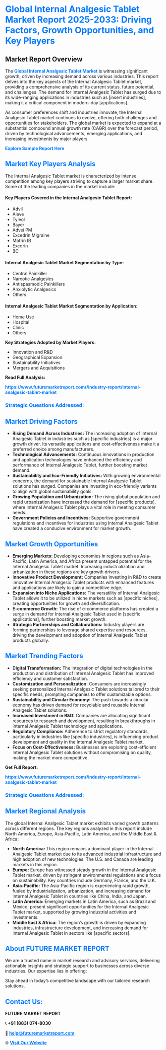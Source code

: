 <h1 style="color: #007BFF;">Global Internal Analgesic Tablet Market Report 2025-2033: Driving Factors, Growth Opportunities, and Key Players</h1>

<section id="overview">
<h2>Market Report Overview</h2>
<p>The <a href="https://www.futuremarketreport.com//industry-report/internal-analgesic-tablet-market" style="color: #007BFF; text-decoration: none;"><strong>Global Internal Analgesic Tablet Market</strong></a> is witnessing significant growth, driven by increasing demand across various industries. This report delves into the key aspects of the Internal Analgesic Tablet market, providing a comprehensive analysis of its current status, future potential, and challenges. The demand for Internal Analgesic Tablet has surged due to its wide-ranging applications in industries such as [insert industries], making it a critical component in modern-day [applications].</p>
<p>As consumer preferences shift and industries innovate, the Internal Analgesic Tablet market continues to evolve, offering both challenges and opportunities for stakeholders. The global market is expected to expand at a substantial compound annual growth rate (CAGR) over the forecast period, driven by technological advancements, emerging applications, and increasing investments by major players.</p>
</section>

<section id="overview">
<p><a href="https://www.futuremarketreport.com//request-sample/reportId=52921" style="color: #007BFF; text-decoration: none;"><strong>Explore Sample Report Here</strong></a></p>
</section>

<section id="key-players">
<h2 style="color: #007BFF;">Market Key Players Analysis</h2>
<p>The Internal Analgesic Tablet market is characterized by intense competition among key players striving to capture a larger market share. Some of the leading companies in the market include:</p>
<h4>Key Players Covered in the Internal Analgesic Tablet Report:</h4>
<ul><li>Advil</li><li>Aleve</li><li>Tyleol</li><li>Bayer</li><li>Advei PM</li><li>Excedrin Migraine</li><li>Motrin IB</li><li>Excdrin</li><li>BC</li></ul>
<h4>Internal Analgesic Tablet Market Segmentation by Type:</h4>
<ul><li>Central Painkiller</li><li>Narcotic Analgesics</li><li>Antispasmodic Painkillers</li><li>Anxiolytic Analgesics</li><li>Others</li></ul>

<h4>Internal Analgesic Tablet Market Segmentation by Application:</h4>
<ul><li>Home Use</li><li>Hospital</li><li>Clinic</li><li>Others</li></ul>
<p><strong>Key Strategies Adopted by Market Players:</strong></p>
<ul>
<li>Innovation and R&D</li>
<li>Geographical Expansion</li>
<li>Sustainability Initiatives</li>
<li>Mergers and Acquisitions</li>
</ul>
</section>

<section>
<p><strong>Read Full Analysis: </strong></p><a href="https://www.futuremarketreport.com//industry-report/internal-analgesic-tablet-market" style="color: #007BFF; text-decoration: none;"><strong>https://www.futuremarketreport.com//industry-report/internal-analgesic-tablet-market</strong></a>
<h3 style="color: #007BFF;">Strategic Questions Addressed:</h3>
</section>

<section id="driving-factors">
<h2 style="color: #007BFF;">Market Driving Factors</h2>
<ul>
<li><strong>Rising Demand Across Industries:</strong> The increasing adoption of Internal Analgesic Tablet in industries such as [specific industries] is a major growth driver. Its versatile applications and cost-effectiveness make it a preferred choice among manufacturers.</li>
<li><strong>Technological Advancements:</strong> Continuous innovations in production and application technologies have enhanced the efficiency and performance of Internal Analgesic Tablet, further boosting market demand.</li>
<li><strong>Sustainability and Eco-Friendly Initiatives:</strong> With growing environmental concerns, the demand for sustainable Internal Analgesic Tablet solutions has surged. Companies are investing in eco-friendly variants to align with global sustainability goals.</li>
<li><strong>Growing Population and Urbanization:</strong> The rising global population and rapid urbanization have increased the demand for [specific products], where Internal Analgesic Tablet plays a vital role in meeting consumer needs.</li>
<li><strong>Government Policies and Incentives:</strong> Supportive government regulations and incentives for industries using Internal Analgesic Tablet have created a conducive environment for market growth.</li>
</ul>
</section>

<section id="growth-opportunities">
<h2 style="color: #007BFF;">Market Growth Opportunities</h2>
<ul>
<li><strong>Emerging Markets:</strong> Developing economies in regions such as Asia-Pacific, Latin America, and Africa present untapped potential for the Internal Analgesic Tablet market. Increasing industrialization and urbanization in these regions are key growth drivers.</li>
<li><strong>Innovative Product Development:</strong> Companies investing in R&D to create innovative Internal Analgesic Tablet products with enhanced features and applications are likely to gain a competitive edge.</li>
<li><strong>Expansion into Niche Applications:</strong> The versatility of Internal Analgesic Tablet allows it to be utilized in niche markets such as [specific niches], creating opportunities for growth and diversification.</li>
<li><strong>E-commerce Growth:</strong> The rise of e-commerce platforms has created a surge in demand for Internal Analgesic Tablet used in [specific applications], further boosting market growth.</li>
<li><strong>Strategic Partnerships and Collaborations:</strong> Industry players are forming partnerships to leverage shared expertise and resources, driving the development and adoption of Internal Analgesic Tablet products globally.</li>
</ul>
</section>

<section id="trending-factors">
<h2 style="color: #007BFF;">Market Trending Factors</h2>
<ul>
<li><strong>Digital Transformation:</strong> The integration of digital technologies in the production and distribution of Internal Analgesic Tablet has improved efficiency and customer satisfaction.</li>
<li><strong>Customization and Personalization:</strong> Consumers are increasingly seeking personalized Internal Analgesic Tablet solutions tailored to their specific needs, prompting companies to offer customizable options.</li>
<li><strong>Sustainability and Circular Economy:</strong> The push towards a circular economy has driven demand for recyclable and reusable Internal Analgesic Tablet solutions.</li>
<li><strong>Increased Investment in R&D:</strong> Companies are allocating significant resources to research and development, resulting in breakthroughs in Internal Analgesic Tablet technology and applications.</li>
<li><strong>Regulatory Compliance:</strong> Adherence to strict regulatory standards, particularly in industries like [specific industries], is influencing product development and quality in the Internal Analgesic Tablet market.</li>
<li><strong>Focus on Cost-Effectiveness:</strong> Businesses are exploring cost-efficient Internal Analgesic Tablet solutions without compromising on quality, making the market more competitive.</li>
</ul>
</section>

<section>
<p><strong>Get Full Report: </strong></p><a href="https://www.futuremarketreport.com//industry-report/internal-analgesic-tablet-market" style="color: #007BFF; text-decoration: none;"><strong>https://www.futuremarketreport.com//industry-report/internal-analgesic-tablet-market</strong></a>
<h3 style="color: #007BFF;">Strategic Questions Addressed:</h3>
</section>


<section id="regional-analysis">
<h2 style="color: #007BFF;">Market Regional Analysis</h2>
<p>The global Internal Analgesic Tablet market exhibits varied growth patterns across different regions. The key regions analyzed in this report include North America, Europe, Asia-Pacific, Latin America, and the Middle East & Africa:</p>
<ul>
<li><strong>North America:</strong> This region remains a dominant player in the Internal Analgesic Tablet market due to its advanced industrial infrastructure and high adoption of new technologies. The U.S. and Canada are leading markets in this region.</li>
<li><strong>Europe:</strong> Europe has witnessed steady growth in the Internal Analgesic Tablet market, driven by stringent environmental regulations and a focus on sustainability. Key countries include Germany, France, and the U.K.</li>
<li><strong>Asia-Pacific:</strong> The Asia-Pacific region is experiencing rapid growth, fueled by industrialization, urbanization, and increasing demand for Internal Analgesic Tablet in countries like China, India, and Japan.</li>
<li><strong>Latin America:</strong> Emerging markets in Latin America, such as Brazil and Mexico, present significant opportunities for the Internal Analgesic Tablet market, supported by growing industrial activities and investments.</li>
<li><strong>Middle East & Africa:</strong> The region’s growth is driven by expanding industries, infrastructure development, and increasing demand for Internal Analgesic Tablet in sectors like [specific sectors].</li>
</ul>
</section>

<footer>
<h2 style="color: #007BFF;">About FUTURE MARKET REPORT</h2>
<p>We are a trusted name in market research and advisory services, delivering actionable insights and strategic support to businesses across diverse industries. Our expertise lies in offering:</p>

<p>Stay ahead in today’s competitive landscape with our tailored research solutions.</p>

<h2 style="color: #007BFF;">Contact Us:</h2>
<p><strong>FUTURE MARKET REPORT</strong></p>
<p>📞 <strong>+91 (883) 074-8030</strong></p>
<p>📧 <strong><a href="mailto:help@futuremarketreport.com" style="color: #007BFF;">help@futuremarketreport.com</a></strong></p>
<p>🌐 <strong><a href="https://www.futuremarketreport.com/" style="color: #007BFF;">Visit Our Website</a></strong></p>
</footer>
